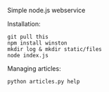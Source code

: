 Simple node.js webservice

Installation:

	git pull this
	npm install winston
	mkdir log & mkdir static/files
	node index.js
	
Managing articles:

	python articles.py help
